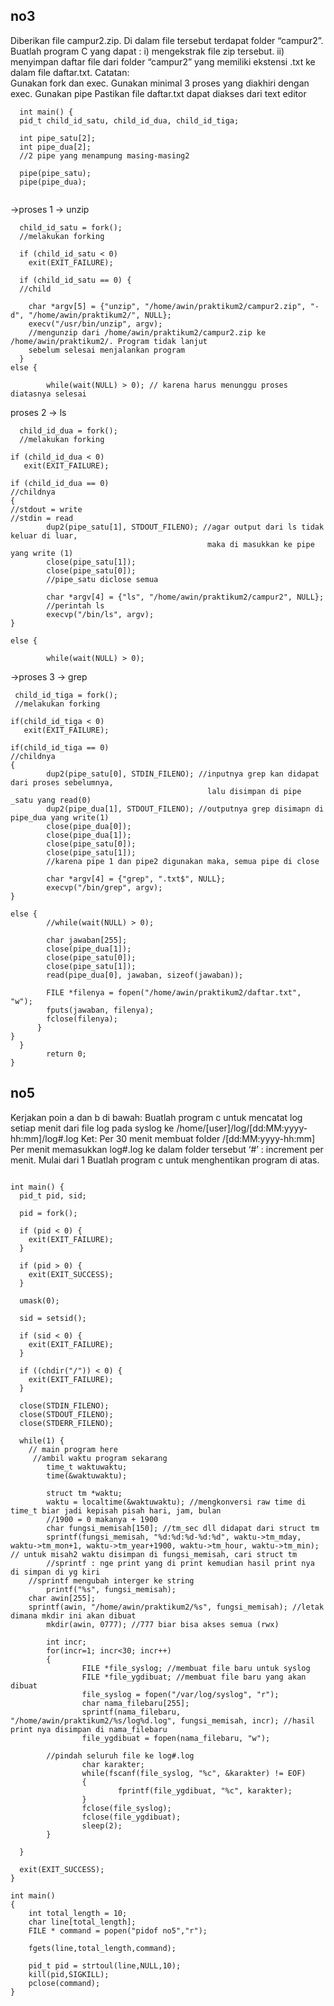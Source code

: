 ## no3 
Diberikan file campur2.zip. Di dalam file tersebut terdapat folder “campur2”. 
Buatlah program C yang dapat :
i)  mengekstrak file zip tersebut.
ii) menyimpan daftar file dari folder “campur2” yang memiliki ekstensi .txt ke dalam file daftar.txt. 
Catatan:  
Gunakan fork dan exec.
Gunakan minimal 3 proses yang diakhiri dengan exec.
Gunakan pipe 
Pastikan file daftar.txt dapat diakses dari text editor

```
  int main() {
  pid_t child_id_satu, child_id_dua, child_id_tiga;
  
  int pipe_satu[2];
  int pipe_dua[2];
  //2 pipe yang menampung masing-masing2

  pipe(pipe_satu);
  pipe(pipe_dua);
  
```
 ->proses 1 -> unzip
```
  child_id_satu = fork();
  //melakukan forking
  
  if (child_id_satu < 0) 
    exit(EXIT_FAILURE);

  if (child_id_satu == 0) {
  //child
    
    char *argv[5] = {"unzip", "/home/awin/praktikum2/campur2.zip", "-d", "/home/awin/praktikum2/", NULL};
    execv("/usr/bin/unzip", argv);
    //mengunzip dari /home/awin/praktikum2/campur2.zip ke /home/awin/praktikum2/. Program tidak lanjut 
    sebelum selesai menjalankan program
  }
else {
 
        while(wait(NULL) > 0); // karena harus menunggu proses diatasnya selesai
```
proses 2 -> ls

```
  child_id_dua = fork();
  //melakukan forking

if (child_id_dua < 0) 
   exit(EXIT_FAILURE);

if (child_id_dua == 0) 
//childnya
{
//stdout = write
//stdin = read
        dup2(pipe_satu[1], STDOUT_FILENO); //agar output dari ls tidak keluar di luar, 
                                            maka di masukkan ke pipe yang write (1) 
        close(pipe_satu[1]);
        close(pipe_satu[0]);
        //pipe_satu diclose semua

        char *argv[4] = {"ls", "/home/awin/praktikum2/campur2", NULL};
        //perintah ls
        execvp("/bin/ls", argv);
}
```
```
else {

        while(wait(NULL) > 0);
```
->proses 3 -> grep
```
 child_id_tiga = fork();
 //melakukan forking

if(child_id_tiga < 0) 
   exit(EXIT_FAILURE);

if(child_id_tiga == 0) 
//childnya
{
        dup2(pipe_satu[0], STDIN_FILENO); //inputnya grep kan didapat dari proses sebelumnya, 
                                            lalu disimpan di pipe _satu yang read(0)
        dup2(pipe_dua[1], STDOUT_FILENO); //outputnya grep disimapn di pipe_dua yang write(1)
        close(pipe_dua[0]);
        close(pipe_dua[1]);
        close(pipe_satu[0]);
        close(pipe_satu[1]);
        //karena pipe 1 dan pipe2 digunakan maka, semua pipe di close

        char *argv[4] = {"grep", ".txt$", NULL};
        execvp("/bin/grep", argv);
}
```
```
else {
        //while(wait(NULL) > 0);

        char jawaban[255];
        close(pipe_dua[1]);
        close(pipe_satu[0]);
        close(pipe_satu[1]);
        read(pipe_dua[0], jawaban, sizeof(jawaban));

        FILE *filenya = fopen("/home/awin/praktikum2/daftar.txt", "w");
        fputs(jawaban, filenya);
        fclose(filenya);
      }
}
  }
        return 0;
}
```
## no5 
Kerjakan poin a dan b di bawah:
Buatlah program c untuk mencatat log setiap menit dari file log pada syslog ke /home/[user]/log/[dd:MM:yyyy-hh:mm]/log#.log
Ket:
Per 30 menit membuat folder /[dd:MM:yyyy-hh:mm]
Per menit memasukkan log#.log ke dalam folder tersebut
‘#’ : increment per menit. Mulai dari 1
Buatlah program c untuk menghentikan program di atas.

```

int main() {
  pid_t pid, sid;

  pid = fork();

  if (pid < 0) {
    exit(EXIT_FAILURE);
  }

  if (pid > 0) {
    exit(EXIT_SUCCESS);
  }

  umask(0);

  sid = setsid();

  if (sid < 0) {
    exit(EXIT_FAILURE);
  }

  if ((chdir("/")) < 0) {
    exit(EXIT_FAILURE);
  }

  close(STDIN_FILENO);
  close(STDOUT_FILENO);
  close(STDERR_FILENO);

  while(1) {
    // main program here
     //ambil waktu program sekarang
        time_t waktuwaktu;
        time(&waktuwaktu);

        struct tm *waktu;
        waktu = localtime(&waktuwaktu); //mengkonversi raw time di time_t biar jadi kepisah pisah hari, jam, bulan
        //1900 = 0 makanya + 1900 
        char fungsi_memisah[150]; //tm_sec dll didapat dari struct tm 
        sprintf(fungsi_memisah, "%d:%d:%d-%d:%d", waktu->tm_mday, waktu->tm_mon+1, waktu->tm_year+1900, waktu->tm_hour, waktu->tm_min); // untuk misah2 waktu disimpan di fungsi_memisah, cari struct tm
        //sprintf : nge print yang di print kemudian hasil print nya di simpan di yg kiri
	//sprintf mengubah interger ke string
        printf("%s", fungsi_memisah);
	char awin[255];
	sprintf(awin, "/home/awin/praktikum2/%s", fungsi_memisah); //letak dimana mkdir ini akan dibuat
        mkdir(awin, 0777); //777 biar bisa akses semua (rwx)

        int incr;
        for(incr=1; incr<30; incr++)
        {
                FILE *file_syslog; //membuat file baru untuk syslog
                FILE *file_ygdibuat; //membuat file baru yang akan dibuat
                file_syslog = fopen("/var/log/syslog", "r");
                char nama_filebaru[255];
                sprintf(nama_filebaru, "/home/awin/praktikum2/%s/log%d.log", fungsi_memisah, incr); //hasil print nya disimpan di nama_filebaru
                file_ygdibuat = fopen(nama_filebaru, "w");
		
		//pindah seluruh file ke log#.log
                char karakter; 
                while(fscanf(file_syslog, "%c", &karakter) != EOF)
                {
                        fprintf(file_ygdibuat, "%c", karakter);
                }
                fclose(file_syslog);
                fclose(file_ygdibuat);
                sleep(2);
        }

  }
  
  exit(EXIT_SUCCESS);
}
```

```
int main()
{
	int total_length = 10;
	char line[total_length];
	FILE * command = popen("pidof no5","r");

	fgets(line,total_length,command);

	pid_t pid = strtoul(line,NULL,10);
	kill(pid,SIGKILL);
	pclose(command);
}
```
